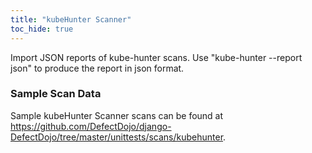 ```yaml
---
title: "kubeHunter Scanner"
toc_hide: true
---
```

Import JSON reports of kube-hunter scans. Use "kube-hunter --report json" to produce the report in json format.

### Sample Scan Data
Sample kubeHunter Scanner scans can be found at https://github.com/DefectDojo/django-DefectDojo/tree/master/unittests/scans/kubehunter.